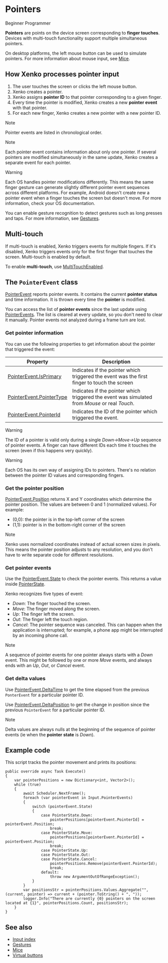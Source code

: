 # Pointers

<span class="label label-doc-level">Beginner</span>
<span class="label label-doc-audience">Programmer</span>

**Pointers** are points on the device screen corresponding to **finger touches**. Devices with multi-touch functionality support multiple simultaneous pointers.

On desktop platforms, the left mouse button can be used to simulate pointers. For more information about mouse input, see [Mice](mice.md).

## How Xenko processes pointer input

1. The user touches the screen or clicks the left mouse button.
2. Xenko creates a pointer.
3. Xenko assigns **pointer ID** to that pointer corresponding to a given finger.
4. Every time the pointer is modified, Xenko creates a new **pointer event** with that pointer.
5. For each new finger, Xenko creates a new pointer with a new pointer ID.

> [!Note]
> Pointer events are listed in chronological order.

> [!Note] 
> Each pointer event contains information about only one pointer. If several pointers are modified simultaneously in the same update, Xenko creates a separate event for each pointer.

> [!Warning]
> Each OS handles pointer modifications differently. This means the same finger gesture can generate slightly different pointer event sequences across different platforms. For example, Android doesn't create new a pointer event when a finger touches the screen but doesn't move.
For more information, check your OS documentation.

You can enable gesture recognition to detect gestures such as long presses and taps. For more information, see [Gestures](gestures.md).

## Multi-touch
If multi-touch is enabled, Xenko triggers events for multiple fingers. If it's disabled, Xenko triggers events only for the first finger that touches the screen. Multi-touch is enabled by default.

To enable **multi-touch**, use [MultiTouchEnabled](xref:SiliconStudio.Xenko.Input.InputManager.MultiTouchEnabled).

## The `PointerEvent` class

[PointerEvent](xref:SiliconStudio.Xenko.Input.PointerEvent) reports pointer events. It contains the current **pointer status** and time information. It is thrown every time the **pointer** is modified.

You can access the list of **pointer events** since the last update using 
[PointerEvents](xref:SiliconStudio.Xenko.Input.InputManager.PointerEvents). The list is cleared at every update, so you don't need to clear it manually. Pointer events not analyzed during a frame turn are lost.

### Get pointer information

You can use the following properties to get information about the pointer that triggered the event:

|Property|Description|
|--------|-----------|
|[PointerEvent.IsPrimary](xref:SiliconStudio.Xenko.Input.PointerEvent.IsPrimary)| Indicates if the pointer which triggered the event was the first finger to touch the screen |
|[PointerEvent.PointerType](xref:SiliconStudio.Xenko.Input.PointerEvent.PointerType) | Indicates if the pointer which triggered the event was simulated from _Mouse_ or real _Touch_. |
|[PointerEvent.PointerId](xref:SiliconStudio.Xenko.Input.PointerEvent.PointerId) | Indicates the ID of the pointer which triggered the event. |

> [!Warning]
> The ID of a pointer is valid only during a single _Down->Move->Up_ sequence of pointer events.
> A finger can have different IDs each time it touches the screen (even if this happens very quickly).

> [!Warning]
> Each OS has its own way of assigning IDs to pointers.
> There's no relation between the pointer ID values and corresponding fingers.

### Get the pointer position

[PointerEvent.Position](xref:SiliconStudio.Xenko.Input.PointerEvent.Position) returns X and Y coordinates which determine the pointer position. The values are between 0 and 1 (normalized values). For example:

* (0,0): the pointer is in the top-left corner of the screen
* (1,1): pointer is in the bottom-right corner of the screen

> [!Note] 
> Xenko uses normalized coordinates instead of actual screen sizes in pixels. This means the pointer position adjusts to any resolution, and you don't have to write separate code for different resolutions.

### Get pointer events

Use the [PointerEvent.State](xref:SiliconStudio.Xenko.Input.PointerEvent.State) to check the pointer events. This returns a value inside [PointerState](xref:SiliconStudio.Xenko.Input.PointerState).

Xenko recognizes five types of event:

* _Down_: The finger touched the screen.
* _Move_: The finger moved along the screen.
* _Up_: The finger left the screen.
* _Out_: The finger left the touch region.
* _Cancel_: The pointer sequence was canceled. This can happen when the application is interrupted; for example, a phone app might be interrupted by an incoming phone call.

> [!Note] 
> A sequence of pointer events for one pointer always starts with a _Down_ event. This might be followed by one or more _Move_ events, and always ends with an _Up_, _Out_, or _Cancel_ event.

### Get delta values

Use [PointerEvent.DeltaTime](xref:SiliconStudio.Xenko.Input.PointerEvent.DeltaTime) to get the time elapsed from the previous `PonterEvent` for a particular pointer ID.

Use [PointerEvent.DeltaPosition](xref:SiliconStudio.Xenko.Input.PointerEvent.DeltaPosition) to get the change in position since the previous `PointerEvent` for a particular pointer ID.

> [!Note] 
> Delta values are always nulls at the beginning of the sequence of pointer events (ie when the **pointer state** is _Down_).

## Example code

This script tracks the pointer movement and prints its positions:

```
public override async Task Execute()
{
	var pointerPositions = new Dictionary<int, Vector2>(); 
	while (true)
	{
		await Scheduler.NextFrame();
		foreach (var pointerEvent in Input.PointerEvents)
		{
			switch (pointerEvent.State)
			{
				case PointerState.Down:
					pointerPositions[pointerEvent.PointerId] = pointerEvent.Position;
					break;
				case PointerState.Move:
					pointerPositions[pointerEvent.PointerId] = pointerEvent.Position;
					break;
				case PointerState.Up:
				case PointerState.Out:
				case PointerState.Cancel:
					pointerPositions.Remove(pointerEvent.PointerId);
					break;
				default:
					throw new ArgumentOutOfRangeException();
			}
		}
		var positionsStr = pointerPositions.Values.Aggregate("", (current, pointer) => current + (pointer.ToString() + ", "));
		logger.Info("There are currently {0} pointers on the screen located at {1}", pointerPositions.Count, positionsStr);
	}
}
```

## See also
* [Input index](index.md)
* [Gestures](gestures.md)
* [Mice](mice.md)
* [Virtual buttons](virtual-buttons.md)